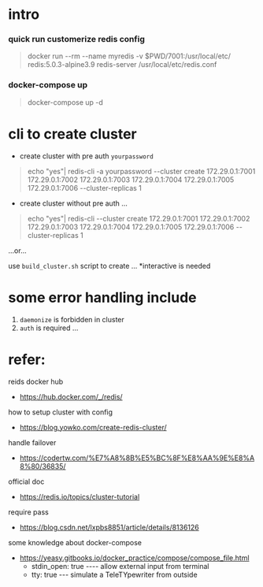 # intro
### quick run customerize redis config
> docker run --rm --name myredis -v $PWD/7001:/usr/local/etc/ redis:5.0.3-alpine3.9 redis-server /usr/local/etc/redis.conf


### docker-compose up
> docker-compose up -d


# cli to create cluster
- create cluster with pre auth `yourpassword`
> echo "yes"| redis-cli -a yourpassword --cluster create 172.29.0.1:7001 172.29.0.1:7002 172.29.0.1:7003 172.29.0.1:7004 172.29.0.1:7005 172.29.0.1:7006 --cluster-replicas 1

- create cluster without pre auth ...
> echo "yes"| redis-cli --cluster create 172.29.0.1:7001 172.29.0.1:7002 172.29.0.1:7003 172.29.0.1:7004 172.29.0.1:7005 172.29.0.1:7006 --cluster-replicas 1


...or...


use `build_cluster.sh` script to create ...
*interactive is needed


# some error handling include
1. `daemonize` is forbidden in cluster 
2. `auth` is required ...


# refer:
reids docker hub
- https://hub.docker.com/_/redis/

how to setup cluster with config
- https://blog.yowko.com/create-redis-cluster/

handle failover
- https://codertw.com/%E7%A8%8B%E5%BC%8F%E8%AA%9E%E8%A8%80/36835/

official doc
- https://redis.io/topics/cluster-tutorial

require pass
- https://blog.csdn.net/lxpbs8851/article/details/8136126

some knowledge about docker-compose
- https://yeasy.gitbooks.io/docker_practice/compose/compose_file.html
	- stdin_open: true ---- allow external input from terminal
	- tty: true --- simulate a TeleTYpewriter from outside
